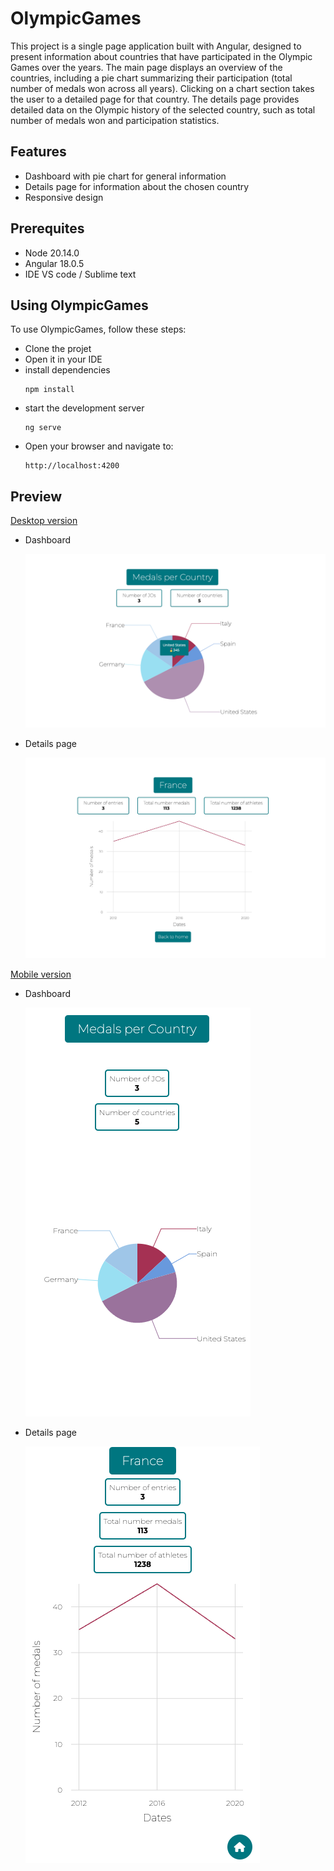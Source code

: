 # OlympicGames

This project is a single page application built with Angular, designed to present information about countries that have participated in the Olympic Games over the years. The main page displays an overview of the countries, including a pie chart summarizing their participation (total number of medals won across all years). Clicking on a chart section takes the user to a detailed page for that country. The details page provides detailed data on the Olympic history of the selected country, such as total number of medals won and participation statistics.


## Features

- Dashboard with pie chart for general information
- Details page for information about the chosen country
- Responsive design

## Prerequites
- Node 20.14.0
- Angular 18.0.5
- IDE VS code / Sublime text

## Using OlympicGames

To use OlympicGames, follow these steps:
- Clone the projet
- Open it in your IDE
- install dependencies 
    ```
    npm install
    ```
- start the development server
    ```
    ng serve
    ```
- Open your browser and navigate to:
    ```
    http://localhost:4200
    ```
## Preview
<ins>Desktop version</ins>

- Dashboard

    ![dashborad](/src/assets/screenshots/dekstop/dashboard-dekstop.png)

- Details page

    ![details page](/src/assets/screenshots/dekstop/details-dekstop.png)


<ins>Mobile version</ins>

- Dashboard

    ![dashborad](/src/assets/screenshots/mobile/dashboard-mobile.png)

- Details page

    ![details page](/src/assets/screenshots/mobile/details-mobile.png)



